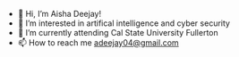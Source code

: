 - 👋 Hi, I’m Aisha Deejay!
- 👀 I’m interested in artifical intelligence and cyber security
- 🌱 I’m currently attending Cal State University Fullerton
- 📫 How to reach me adeejay04@gmail.com


<!---
Aisha04862/Aisha04862 is a ✨ special ✨ repository because its `README.md` (this file) appears on your GitHub profile.
You can click the Preview link to take a look at your changes.
--->
